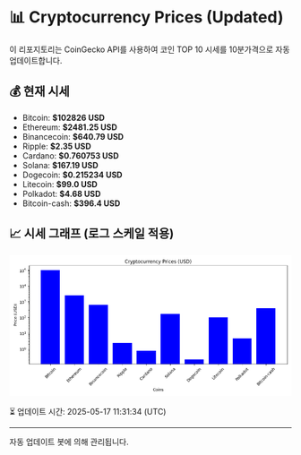 
# 📊 Cryptocurrency Prices (Updated)

이 리포지토리는 CoinGecko API를 사용하여 코인 TOP 10 시세를 10분가격으로 자동 업데이트합니다.

## 💰 현재 시세
- Bitcoin: **$102826 USD**
- Ethereum: **$2481.25 USD**
- Binancecoin: **$640.79 USD**
- Ripple: **$2.35 USD**
- Cardano: **$0.760753 USD**
- Solana: **$167.19 USD**
- Dogecoin: **$0.215234 USD**
- Litecoin: **$99.0 USD**
- Polkadot: **$4.68 USD**
- Bitcoin-cash: **$396.4 USD**

## 📈 시세 그래프 (로그 스케일 적용)
![Crypto Prices](crypto_prices.png)

⏳ 업데이트 시간: 2025-05-17 11:31:34 (UTC)

---
자동 업데이트 봇에 의해 관리됩니다.
